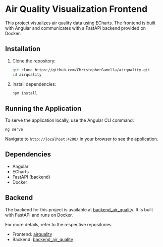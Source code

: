 # Air Quality Visualization Frontend

This project visualizes air quality data using ECharts. The frontend is built with Angular and communicates with a FastAPI backend provided on Docker.

## Installation

1. Clone the repository:

   ```sh
   git clone https://github.com/ChristopherGamella/airquality.git
   cd airquality
   ```

2. Install dependencies:
   ```sh
   npm install
   ```

## Running the Application

To serve the application locally, use the Angular CLI command:

```sh
ng serve
```

Navigate to `http://localhost:4200/` in your browser to see the application.

## Dependencies

- Angular
- ECharts
- FastAPI (backend)
- Docker

## Backend

The backend for this project is available at [backend_air_quality](https://github.com/ChristopherGamella/backend_air_quality). It is built with FastAPI and runs on Docker.

For more details, refer to the respective repositories.

- Frontend: [airquality](https://github.com/ChristopherGamella/airquality)
- Backend: [backend_air_quality](https://github.com/ChristopherGamella/backend_air_quality)
